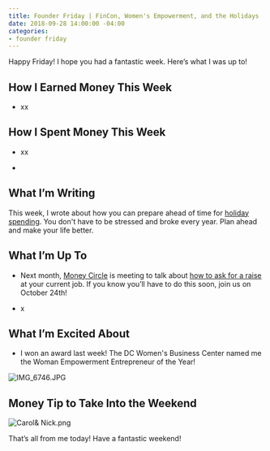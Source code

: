 ```yaml
---
title: Founder Friday | FinCon, Women's Empowerment, and the Holidays
date: 2018-09-28 14:00:00 -04:00
categories:
- founder friday
---
```


Happy Friday! I hope you had a fantastic week. Here’s what I was up to!

## **How I Earned Money This Week**

* xx

## **How I Spent Money This Week**

* xx

* 

## **What I’m Writing**

This week, I wrote about how you can prepare ahead of time for [holiday spending](https://www.maggiegermano.com/blog/how-to-plan-ahead-for-holiday-spending/). You don't have to be stressed and broke every year. Plan ahead and make your life better. 

## **What I’m Up To**

* Next month, [Money Circle](https://www.maggiegermano.com/moneycircle/) is meeting to talk about [how to ask for a raise](https://www.maggiegermano.com/events/how-to-ask-for-a-raise/) at your current job. If you know you’ll have to do this soon, join us on October 24th!

* x

## **What I’m Excited About**

* I won an award last week! The DC Women's Business Center named me the Woman Empowerment Entrepreneur of the Year!

![IMG_6746.JPG](/uploads/IMG_6746.JPG)

## **Money Tip to Take Into the Weekend**

![Carol& Nick.png](/uploads/Carol&%20Nick.png)

That’s all from me today! Have a fantastic weekend!